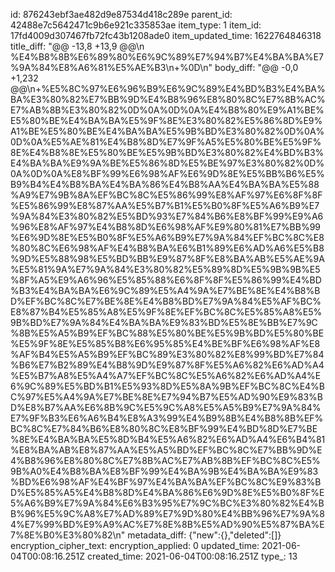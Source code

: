 id: 876243ebf3ae482d9e87534d418c289e
parent_id: 42488e7c5642471c9b6e921c335853ae
item_type: 1
item_id: 17fd4009d307467fb72fc43b1208ade0
item_updated_time: 1622764846318
title_diff: "@@ -13,8 +13,9 @@\\n %E4%B8%8B%E6%89%80%E6%9C%89%E7%94%B7%E4%BA%BA%E7%9A%84%E8%A6%81%E5%AE%B3\\n+%0D\\n"
body_diff: "@@ -0,0 +1,232 @@\\n+%E5%8C%97%E6%96%B9%E6%9C%89%E4%BD%B3%E4%BA%BA%E3%80%82%E7%BB%9D%E4%B8%96%E8%80%8C%E7%8B%AC%E7%AB%8B%E3%80%82%0D%0A%0D%0A%E4%B8%80%E9%A1%BE%E5%80%BE%E4%BA%BA%E5%9F%8E%E3%80%82%E5%86%8D%E9%A1%BE%E5%80%BE%E4%BA%BA%E5%9B%BD%E3%80%82%0D%0A%0D%0A%E5%AE%81%E4%B8%8D%E7%9F%A5%E5%80%BE%E5%9F%8E%E4%B8%8E%E5%80%BE%E5%9B%BD%E3%80%82%E4%BD%B3%E4%BA%BA%E9%9A%BE%E5%86%8D%E5%BE%97%E3%80%82%0D%0A%0D%0A%E8%BF%99%E6%98%AF%E6%9D%8E%E5%BB%B6%E5%B9%B4%E4%B8%BA%E4%BA%86%E4%B8%AA%E4%BA%BA%E5%88%A9%E7%9B%8A%EF%BC%8C%E5%86%99%E8%AF%97%E6%8F%8F%E5%86%99%E8%87%AA%E5%B7%B1%E5%B0%8F%E5%A6%B9%E7%9A%84%E3%80%82%E5%BD%93%E7%84%B6%E8%BF%99%E9%A6%96%E8%AF%97%E4%B8%8D%E6%98%AF%E9%80%81%E7%BB%99%E6%9D%8E%E5%B0%8F%E5%A6%B9%E7%9A%84%EF%BC%8C%E8%80%8C%E6%98%AF%E4%B8%BA%E6%B1%89%E6%AD%A6%E5%B8%9D%E5%88%98%E5%BD%BB%E9%87%8F%E8%BA%AB%E5%AE%9A%E5%81%9A%E7%9A%84%E3%80%82%E5%89%8D%E5%9B%9B%E5%8F%A5%E9%A6%96%E5%85%88%E6%8F%8F%E5%86%99%E4%BD%B3%E4%BA%BA%E6%9C%89%E5%A4%9A%E7%BE%8E%E4%B8%BD%EF%BC%8C%E7%BE%8E%E4%B8%BD%E7%9A%84%E5%AF%BC%E8%87%B4%E5%85%A8%E5%9F%8E%EF%BC%8C%E5%85%A8%E5%9B%BD%E7%9A%84%E4%BA%BA%E9%83%BD%E5%8E%BB%E7%9C%8B%E5%A5%B9%EF%BC%88%E5%80%BE%E5%9B%BD%E5%80%BE%E5%9F%8E%E5%85%B8%E6%95%85%E4%BE%BF%E6%98%AF%E8%AF%B4%E5%A5%B9%EF%BC%89%E3%80%82%E8%99%BD%E7%84%B6%E7%B2%89%E4%B8%9D%E9%87%8F%E5%A6%82%E6%AD%A4%E5%B7%A8%E5%A4%A7%EF%BC%8C%E5%A6%82%E6%AD%A4%E6%9C%89%E5%BD%B1%E5%93%8D%E5%8A%9B%EF%BC%8C%E4%BC%97%E5%A4%9A%E7%BE%8E%E7%94%B7%E5%AD%90%E9%83%BD%E8%B7%AA%E6%8B%9C%E5%9C%A8%E5%A5%B9%E7%9A%84%E7%9F%B3%E6%A6%B4%E8%A3%99%E4%B9%8B%E4%B8%8B%EF%BC%8C%E7%84%B6%E8%80%8C%E8%BF%99%E4%BD%8D%E7%BE%8E%E4%BA%BA%E5%8D%B4%E5%A6%82%E6%AD%A4%E6%B4%81%E8%BA%AB%E8%87%AA%E5%A5%BD%EF%BC%8C%E7%BB%9D%E4%B8%96%E8%80%8C%E7%8B%AC%E7%AB%8B%EF%BC%8C%E5%9B%A0%E4%B8%BA%E8%BF%99%E4%BA%9B%E4%BA%BA%E9%83%BD%E6%98%AF%E4%BF%97%E4%BA%BA%EF%BC%8C%E9%83%BD%E5%85%A5%E4%B8%8D%E4%BA%86%E6%9D%8E%E5%B0%8F%E5%A6%B9%E7%9A%84%E6%B3%95%E7%9C%BC%E3%80%82%E4%BB%96%E5%9C%A8%E7%AD%89%E7%9D%80%E4%BB%96%E7%9A%84%E7%99%BD%E9%A9%AC%E7%8E%8B%E5%AD%90%E5%87%BA%E7%8E%B0%E3%80%82\\n"
metadata_diff: {"new":{},"deleted":[]}
encryption_cipher_text: 
encryption_applied: 0
updated_time: 2021-06-04T00:08:16.251Z
created_time: 2021-06-04T00:08:16.251Z
type_: 13